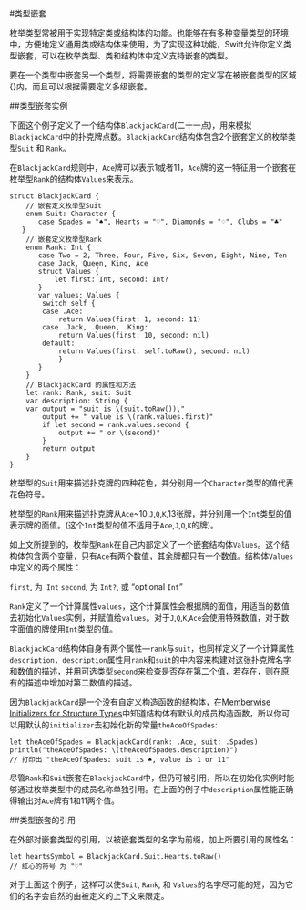 #类型嵌套

枚举类型常被用于实现特定类或结构体的功能。也能够在有多种变量类型的环境中，方便地定义通用类或结构体来使用，为了实现这种功能，Swift允许你定义类型嵌套，可以在枚举类型、类和结构体中定义支持嵌套的类型。

要在一个类型中嵌套另一个类型，将需要嵌套的类型的定义写在被嵌套类型的区域{}内，而且可以根据需要定义多级嵌套。

##类型嵌套实例

下面这个例子定义了一个结构体`BlackjackCard`(二十一点)，用来模拟`BlackjackCard`中的扑克牌点数。`BlackjackCard`结构体包含2个嵌套定义的枚举类型`Suit` 和 `Rank`。

在`BlackjackCard`规则中，`Ace`牌可以表示1或者11，`Ace`牌的这一特征用一个嵌套在枚举型`Rank`的结构体`Values`来表示。

    struct BlackjackCard {
        // 嵌套定义枚举型Suit
        enum Suit: Character {
           case Spades = "♠", Hearts = "♡", Diamonds = "♢", Clubs = "♣"
       }
        // 嵌套定义枚举型Rank
        enum Rank: Int {
           case Two = 2, Three, Four, Five, Six, Seven, Eight, Nine, Ten
           case Jack, Queen, King, Ace
           struct Values {
               let first: Int, second: Int?
           }
           var values: Values {
            switch self {
            case .Ace:
                return Values(first: 1, second: 11)
            case .Jack, .Queen, .King:
                return Values(first: 10, second: nil)
            default:
                return Values(first: self.toRaw(), second: nil)
                }
           }
        }
        // BlackjackCard 的属性和方法
        let rank: Rank, suit: Suit
        var description: String {
        var output = "suit is \(suit.toRaw()),"
            output += " value is \(rank.values.first)"
            if let second = rank.values.second {
                output += " or \(second)"
            }
            return output
        }
    }

枚举型的`Suit`用来描述扑克牌的四种花色，并分别用一个`Character`类型的值代表花色符号。

枚举型的`Rank`用来描述扑克牌从`Ace`~10,`J`,`Q`,`K`,13张牌，并分别用一个`Int`类型的值表示牌的面值。(这个`Int`类型的值不适用于`Ace`,`J`,`Q`,`K`的牌)。

如上文所提到的，枚举型`Rank`在自己内部定义了一个嵌套结构体`Values`。这个结构体包含两个变量，只有`Ace`有两个数值，其余牌都只有一个数值。结构体`Values`中定义的两个属性：

`first`, 为` Int`
`second`, 为 `Int?`, 或 “optional `Int`”

`Rank`定义了一个计算属性`values`，这个计算属性会根据牌的面值，用适当的数值去初始化`Values`实例，并赋值给`values`。对于`J`,`Q`,`K`,`Ace`会使用特殊数值，对于数字面值的牌使用`Int`类型的值。

`BlackjackCard`结构体自身有两个属性—`rank`与`suit`，也同样定义了一个计算属性`description`，`description`属性用`rank`和`suit`的中内容来构建对这张扑克牌名字和数值的描述，并用可选类型`second`来检查是否存在第二个值，若存在，则在原有的描述中增加对第二数值的描述。

因为`BlackjackCard`是一个没有自定义构造函数的结构体，在[Memberwise Initializers for Structure Types](https://github.com/CocoaChina-editors/Welcome-to-Swift/blob/master/The%20Swift%20Programming%20Language/02Language%20Guide/14Initialization.md)中知道结构体有默认的成员构造函数，所以你可以用默认的`initializer`去初始化新的常量`theAceOfSpades`:

    let theAceOfSpades = BlackjackCard(rank: .Ace, suit: .Spades)
    println("theAceOfSpades: \(theAceOfSpades.description)")
    // 打印出 "theAceOfSpades: suit is ♠, value is 1 or 11"

尽管`Rank`和`Suit`嵌套在`BlackjackCard`中，但仍可被引用，所以在初始化实例时能够通过枚举类型中的成员名称单独引用。在上面的例子中`description`属性能正确得输出对`Ace`牌有1和11两个值。

##类型嵌套的引用

在外部对嵌套类型的引用，以被嵌套类型的名字为前缀，加上所要引用的属性名：

    let heartsSymbol = BlackjackCard.Suit.Hearts.toRaw()
    // 红心的符号 为 "♡"

对于上面这个例子，这样可以使`Suit`, `Rank`, 和 `Values`的名字尽可能的短，因为它们的名字会自然的由被定义的上下文来限定。